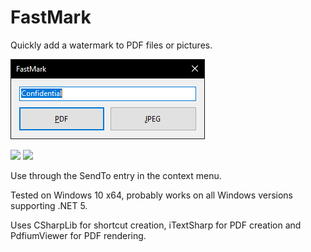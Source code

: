 # FastMark

Quickly add a watermark to PDF files or pictures.

![screenshot](screenshot.png)

![](https://i.imgur.com/1Llko6Q.jpg) ![](https://i.imgur.com/RHqbRDT.jpg)

Use through the SendTo entry in the context menu.

Tested on Windows 10 x64, probably works on all Windows versions supporting .NET 5.

Uses CSharpLib for shortcut creation, iTextSharp for PDF creation and PdfiumViewer for PDF rendering.
